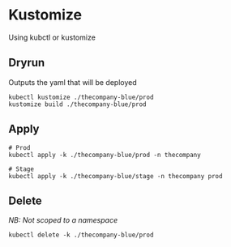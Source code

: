 # Kustomize
Using kubctl or kustomize

## Dryrun
Outputs the yaml that will be deployed
```
kubectl kustomize ./thecompany-blue/prod
kustomize build ./thecompany-blue/prod
```

## Apply
```
# Prod
kubectl apply -k ./thecompany-blue/prod -n thecompany

# Stage
kubectl apply -k ./thecompany-blue/stage -n thecompany prod
```

## Delete
_NB: Not scoped to a namespace_
```
kubectl delete -k ./thecompany-blue/prod
```